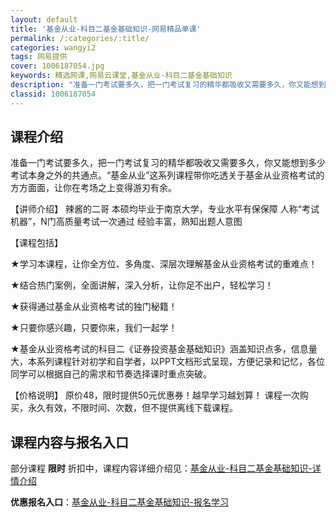```yaml
---
layout: default
title: '基金从业-科目二基金基础知识-网易精品单课'
permalink: /:categories/:title/
categories: wangyi2
tags: 网易提供
cover: 1006187054.jpg
keywords: 精选网课,网易云课堂,基金从业-科目二基金基础知识
description: "准备一门考试要多久，把一门考试复习的精华都吸收又需要多久，你又能想到多少考试本身之外的共通点。“基金从业”这系列课程带你吃透关于基金从业资格考试的方方面面，让你在考场之上变得游刃有余。【讲师"
classid: 1006187054
---
```


## 课程介绍

准备一门考试要多久，把一门考试复习的精华都吸收又需要多久，你又能想到多少考试本身之外的共通点。“基金从业”这系列课程带你吃透关于基金从业资格考试的方方面面，让你在考场之上变得游刃有余。

【讲师介绍】
辣酱的二哥
本硕均毕业于南京大学，专业水平有保保障
人称“考试机器”，N门高质量考试一次通过
经验丰富，熟知出题人意图

【课程包括】

★学习本课程，让你全方位、多角度、深层次理解基金从业资格考试的重难点！

★结合热门案例，全面讲解，深入分析，让你足不出户，轻松学习！

★获得通过基金从业资格考试的独门秘籍！

★只要你感兴趣，只要你来，我们一起学！

★基金从业资格考试的科目二《证券投资基金基础知识》涵盖知识点多，信息量大，本系列课程针对初学和自学者，以PPT文档形式呈现，方便记录和记忆，各位同学可以根据自己的需求和节奏选择课时重点突破。

【价格说明】
原价48，限时提供50元优惠券！越早学习越划算！
课程一次购买，永久有效，不限时间、次数，但不提供离线下载课程。

## 课程内容与报名入口

部分课程 **限时** 折扣中，课程内容详细介绍见：[基金从业-科目二基金基础知识-详情介绍](https://study.163.com/course/introduction/1006187054.htm?share=1&shareId=1025206652&utm_campaign=share&utm_medium=iphoneShare&utm_source=&utm_u=1025206652)

**优惠报名入口**：[基金从业-科目二基金基础知识-报名学习](https://study.163.com/course/introduction/1006187054.htm?share=1&shareId=1025206652&utm_campaign=share&utm_medium=iphoneShare&utm_source=&utm_u=1025206652)

